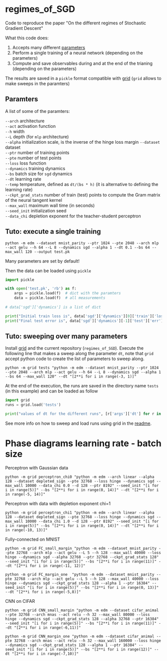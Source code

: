 # regimes_of_SGD
Code to reproduce the paper "On the different regimes of Stochastic Gradient Descent"


What this code does:
1. Accepts many different [parameters](https://anonymous.4open.science/r/SGD_learning_regimes-9302/edm/__main__.py)
2. Perform a single training of a neural network (depending on the parameters)
3. Compute and save observables during and at the end of the trianing (depending on the parameters)

The results are saved in a `pickle` format compatible with [grid](https://anonymous.4open.science/r/grid-E629/README.md) (`grid` allows to make sweeps in the paramters)

## Paramters
A list of some of the paramters:

`--arch`    architecture  
`--act`    activation function  
`--h`    width  
`--L`   depth (for `mlp` architecture)  
`--alpha`   initialization scale, is the inverse of the hinge loss margin
`--dataset`   dataset  
`--ptr`   number of training points  
`--pte`   number of test points  
`--loss`   loss function  
`--dynamics`   training dynamics  
`--bs`  batch size for `sgd` dynamics  
`--dt`   learning rate  
`--temp`   temperature, defined as `dt/(bs * h)` (it is alternative to defining the learning rate)  
`--ckpt_grad_stats`     number of train (test) points to compute the Gram matrix of the neural tangent kernel  
`--max_wall`     maximum wall time (in seconds)  
`--seed_init`  initialization seed  
`--data_chi`  depletion exponent for the teacher-student perceptron  


## Tuto: execute a single training

```
python -m edm --dataset mnist_parity --ptr 1024 --pte 2048 --arch mlp --act gelu --h 64 --L 8 --dynamics sgd --alpha 1 --dt 0.1 --bs 64 --max_wall 120 --output test.pk
```

Many parameters are set by default!

Then the data can be loaded using `pickle`
```python
import pickle

with open('test.pk', 'rb') as f:
    args = pickle.load(f)  # dict with the paramters
    data = pickle.load(f)  # all measurements
    
# data['sgd']['dynamics'] is a list of dict

print("Initial train loss is", data['sgd']['dynamics'][0]['train']['loss'])
print("Final test error is", data['sgd']['dynamics'][-1]['test']['err'])
```


## Tuto: sweeping over many parameters

Install [grid](https://anonymous.4open.science/r/grid-E629/README.md) and the current repository (`regimes_of_SGD`).
Execute the following line that makes a sweep along the parameter `dt`, note that `grid` accept python code to create the list of parameters to sweep along.

```
python -m grid tests "python -m edm --dataset mnist_parity --ptr 1024 --pte 2048 --arch mlp --act gelu --h 64 --L 8 --dynamics sgd --alpha 1 --bs 64 --max_wall 120" --dt "[2**i for i in range(-3, 1)]"
```

At the end of the execution, the runs are saved in the directory name `tests` (in this example) and can be loaded as follow
```python
import grid
runs = grid.load('tests')

print("values of dt for the different runs", [r['args']['dt'] for r in runs])
```

See more info on how to sweep and load runs using grid in the [readme](https://anonymous.4open.science/r/grid-E629/README.md).


# Phase diagrams learning rate - batch size
Perceptron with Gaussian data
```
python -m grid perceptron_chi0 "python -m edm --arch linear --alpha 128 --dataset depleted_sign --pte 32768 --loss hinge --dynamics sgd --max_wall 10000 --data_chi 0.0 --d 128 --ptr 8192" --seed_init "[i for i in range(5)]" --bs "[2**i for i in range(0, 14)]" --dt "[2**i for i in range(-5, 14)]"
```
Perceptron with data with depletion exponent chi=1
```
python -m grid perceptron_chi1 "python -m edm --arch linear --alpha 128 --dataset depleted_sign --pte 32768 --loss hinge --dynamics sgd --max_wall 10000 --data_chi 1.0 --d 128 --ptr 8192" --seed_init "[i for i in range(5)]" --bs "[2**i for i in range(0, 14)]" --dt "[2**i for i in range(-10, 13)]"
```

Fully-connected on MNIST
```
python -m grid FC_small_margin "python -m edm --dataset mnist_parity --pte 32768 --arch mlp --act gelu --L 5 --h 128 --max_wall 40000 --loss hinge --dynamics sgd --alpha 32768 --ptr 32768 --ckpt_grad_stats 128" --seed_init "[i for i in range(5)]" --bs "[2**i for i in range(11)]" --dt "[2**i for i in range(-11, 12)]"
```
```
python -m grid FC_margin_one  "python -m edm --dataset mnist_parity --pte 32768 --arch mlp --act gelu --L 5 --h 128 --max_wall 40000 --loss hinge --dynamics sgd --ckpt_grad_stats 128 --alpha 1 --ptr 16384" --seed_init "[i for i in range(5)]" --bs "[2**i for i in range(0, 13)]" --dt "[2**i for i in range(-5,8)]"
```

CNN on CIFAR
```
python -m grid CNN_small_margin "python -m edm --dataset cifar_animal --pte 32768 --arch mnas --act relu --h 32 --max_wall 80000 --loss hinge --dynamics sgd --ckpt_grad_stats 128 --alpha 32768 --ptr 16384" --seed_init "[i for i in range(5)]" --bs "[2**i for i in range(11)]" --dt "[2**i for i in range(-6,11)]"
```
```
python -m grid CNN_margin_one "python -m edm --dataset cifar_animal --pte 32768 --arch mnas --act relu --h 32 --max_wall 160000 --loss hinge --dynamics sgd --ckpt_grad_stats 128 --alpha 1 --ptr 16384" --seed_init "[i for i in range(5)]" --bs "[2**i for i in range(12)]" --dt "[2**i for i in range(-7,10)]"
```

